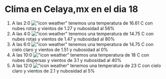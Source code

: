 # Clima en Celaya,mx en el dia 18

1. A las 2:0 !["icon weather"](http://openweathermap.org/img/w/04n.png) tenemos una temperatura de 16.61 C con nubes rotas y  vientos de 1.27 y nubosidad al 56%
1. A las 4:0 !["icon weather"](http://openweathermap.org/img/w/04n.png) tenemos una temperatura de 14.75 C con nubes rotas y  vientos de 1.47 y nubosidad al 80%
1. A las 6:0 !["icon weather"](http://openweathermap.org/img/w/01n.png) tenemos una temperatura de 14.75 C con cielo claro y  vientos de 1.51 y nubosidad al 0%
1. A las 10:0 !["icon weather"](http://openweathermap.org/img/w/03d.png) tenemos una temperatura de 18 C con nubes dispersas y  vientos de 3.1 y nubosidad al 40%
1. A las 12:0 !["icon weather"](http://openweathermap.org/img/w/02d.png) tenemos una temperatura de 23 C con cielo claro y  vientos de 2.1 y nubosidad al 5%

